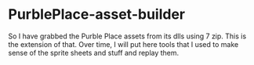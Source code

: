 # PurblePlace-asset-builder
So I have grabbed the Purble Place assets from its dlls using 7 zip. This is the extension of that. Over time, I will put here tools that I used to make sense of the sprite sheets and stuff and replay them.
